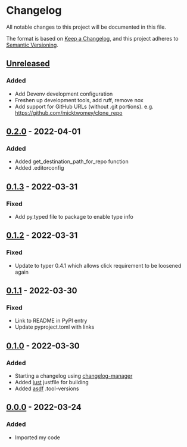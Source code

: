 # Changelog
All notable changes to this project will be documented in this file.

The format is based on [Keep a Changelog](https://keepachangelog.com/en/1.1.0/),
and this project adheres to [Semantic Versioning](https://semver.org/spec/v2.0.0.html).

## [Unreleased]
### Added
- Add Devenv development configuration
- Freshen up development tools, add ruff, remove nox
- Add support for GitHub URLs (without .git portions). e.g. https://github.com/micktwomey/clone_repo

## [0.2.0] - 2022-04-01
### Added
- Added get_destination_path_for_repo function
- Added .editorconfig

## [0.1.3] - 2022-03-31
### Fixed
- Add py.typed file to package to enable type info

## [0.1.2] - 2022-03-31
### Fixed
- Update to typer 0.4.1 which allows click requirement to be loosened again

## [0.1.1] - 2022-03-30
### Fixed
- Link to README in PyPI entry
- Update pyproject.toml with links

## [0.1.0] - 2022-03-30
### Added
- Starting a changelog using [changelog-manager](https://github.com/axelfauvel/changelog-manager)
- Added [just](https://github.com/casey/just) justfile for building
- Added [asdf](https://asdf-vm.com) .tool-versions

## [0.0.0] - 2022-03-24
### Added
- Imported my code

[Unreleased]: https://github.com/micktwomey/clone-repo/compare/0.2.0...HEAD
[0.2.0]: https://github.com/micktwomey/clone-repo/compare/0.1.3...0.2.0
[0.1.3]: https://github.com/micktwomey/clone-repo/compare/0.1.2...0.1.3
[0.1.2]: https://github.com/micktwomey/clone-repo/compare/0.1.1...0.1.2
[0.1.1]: https://github.com/micktwomey/clone-repo/compare/0.1.0...0.1.1
[0.1.0]: https://github.com/micktwomey/clone-repo/compare/0.0.0...0.1.0
[0.0.0]: https://github.com/micktwomey/clone-repo/releases/tag/0.0.0
